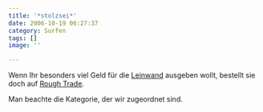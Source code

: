 ```yaml
---
title: '*stolzsei*'
date: 2006-10-19 06:27:37
category: Surfen
tags: []
image: ''

---
```


Wenn Ihr besonders viel Geld für die [Leinwand](http://www.mkzwo.com/home/viewtopic.php?topic=3614&lastPage=1) ausgeben wollt, bestellt sie doch auf [Rough Trade](http://www2.roughtrade.com/site/shop_detail.lasso?search_type=sku&sku=277548).  

  

Man beachte die Kategorie, der wir zugeordnet sind.

